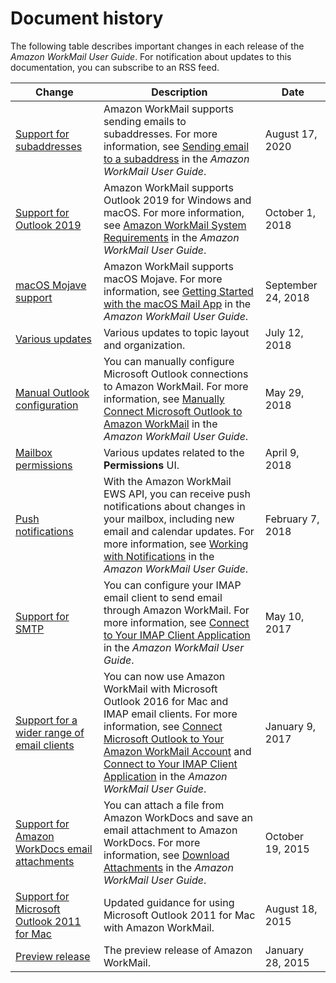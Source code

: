 # Document history<a name="DocumentHistory"></a>

The following table describes important changes in each release of the *Amazon WorkMail User Guide*\. For notification about updates to this documentation, you can subscribe to an RSS feed\. 

| Change | Description | Date | 
| --- |--- |--- |
| [Support for subaddresses](#DocumentHistory) | Amazon WorkMail supports sending emails to subaddresses\. For more information, see [Sending email to a subaddress](email-messages.html#email-sub-address) in the *Amazon WorkMail User Guide*\. | August 17, 2020 | 
| [Support for Outlook 2019](#DocumentHistory) | Amazon WorkMail supports Outlook 2019 for Windows and macOS\. For more information, see [Amazon WorkMail System Requirements](what_is.html#workmail_reqs) in the *Amazon WorkMail User Guide*\. | October 1, 2018 | 
| [macOS Mojave support](#DocumentHistory) | Amazon WorkMail supports macOS Mojave\. For more information, see [Getting Started with the macOS Mail App](connect_mac_mail.html) in the *Amazon WorkMail User Guide*\. | September 24, 2018 | 
| [Various updates](#DocumentHistory) | Various updates to topic layout and organization\. | July 12, 2018 | 
| [Manual Outlook configuration](#DocumentHistory) | You can manually configure Microsoft Outlook connections to Amazon WorkMail\. For more information, see [Manually Connect Microsoft Outlook to Amazon WorkMail](outlook_manual.html) in the *Amazon WorkMail User Guide*\. | May 29, 2018 | 
| [Mailbox permissions](#DocumentHistory) | Various updates related to the **Permissions** UI\.  | April 9, 2018 | 
| [Push notifications](#DocumentHistory) | With the Amazon WorkMail EWS API, you can receive push notifications about changes in your mailbox, including new email and calendar updates\. For more information, see [Working with Notifications](notifications.html) in the *Amazon WorkMail User Guide*\. | February 7, 2018 | 
| [Support for SMTP](#DocumentHistory) | You can configure your IMAP email client to send email through Amazon WorkMail\. For more information, see [Connect to Your IMAP Client Application](using_IMAP_client.html) in the *Amazon WorkMail User Guide*\. | May 10, 2017 | 
| [Support for a wider range of email clients](#DocumentHistory) | You can now use Amazon WorkMail with Microsoft Outlook 2016 for Mac and IMAP email clients\. For more information, see [Connect Microsoft Outlook to Your Amazon WorkMail Account](connect_mail_client.html) and [Connect to Your IMAP Client Application](using_IMAP_client.html) in the *Amazon WorkMail User Guide*\. | January 9, 2017 | 
| [Support for Amazon WorkDocs email attachments](#DocumentHistory) | You can attach a file from Amazon WorkDocs and save an email attachment to Amazon WorkDocs\. For more information, see [Download Attachments](download_attachments.html) in the *Amazon WorkMail User Guide*\. | October 19, 2015 | 
| [Support for Microsoft Outlook 2011 for Mac](#DocumentHistory) | Updated guidance for using Microsoft Outlook 2011 for Mac with Amazon WorkMail\. | August 18, 2015 | 
| [Preview release](#DocumentHistory) | The preview release of Amazon WorkMail\. | January 28, 2015 | 